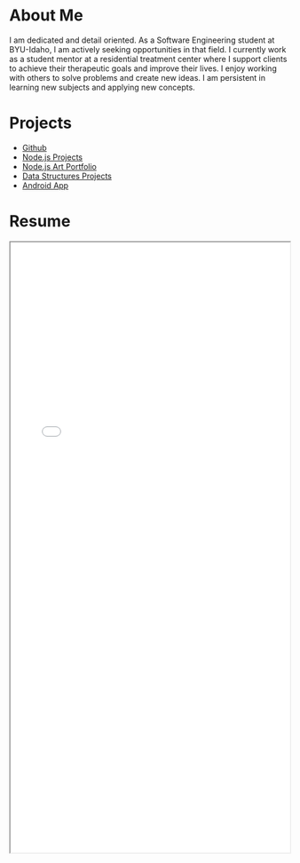 <html>
    <body>
        <h1>About Me</h1>
        <p>I am dedicated and detail oriented. As a Software Engineering student at BYU-Idaho, I am actively seeking opportunities in that field. I currently work as a student mentor at a residential treatment center where I support clients to achieve their therapeutic goals and improve their lives. I enjoy working with others to solve problems and create new ideas. I am persistent in learning new subjects and applying new concepts.</p>
    </body>
    <h1>Projects</h1>
    <ul>
        <li>
            <a href="https://github.com/dreyvonn">Github</a>
        </li>
        <li>
            <a href="https://github.com/dreyvonn/cse341-node">Node.js Projects</a>
        </li>
        <li>
            <a href="https://github.com/dreyvonn/cse341-teamProject">Node.js Art Portfolio</a>
        </li>
        <li>
            <a href="https://github.com/dreyvonn/Data-Structures">Data Structures Projects</a>
        </li>
        <li>
            <a href="https://github.com/dreyvonn/cineman-app">Android App</a>
        </li>
    </ul>
    <h1>Resume</h1>
    <iframe src="./SE_resume_2021.pdf" width="100%" height="1100px">
    </iframe>
</html>
